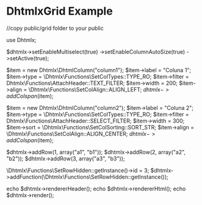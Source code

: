 # DhtmlxGrid Example

//copy public/grid folder to your public

use Dhtmlx;

$dhtmlx->setEnableMultiselect(true)
    ->setEnableColumnAutoSize(true)
    ->setActive(true);

$item = new Dhtmlx\DhtmlColumn("column1");
$item->label = "Coluna 1";
$item->type = \Dhtmlx\Functions\SetColTypes::TYPE_RO;
$item->filter = Dhtmlx\Functions\AttachHeader::TEXT_FILTER;
$item->width = 200;
$item->align = \Dhtmlx\Functions\SetColAlign::ALIGN_LEFT;
$dhtmlx->addColspan($item);

$item = new Dhtmlx\DhtmlColumn("column2");
$item->label = "Coluna 2";
$item->type = \Dhtmlx\Functions\SetColTypes::TYPE_RO;
$item->filter = Dhtmlx\Functions\AttachHeader::SELECT_FILTER;
$item->width = 300;
$item->sort = \Dhtmlx\Functions\SetColSorting::SORT_STR;
$item->align = \Dhtmlx\Functions\SetColAlign::ALIGN_CENTER;
$dhtmlx->addColspan($item);

$dhtmlx->addRow(1, array("a1", "b1"));
$dhtmlx->addRow(2, array("a2", "b2"));
$dhtmlx->addRow(3, array("a3", "b3"));

\Dhtmlx\Functions\SetRowHidden::getInstance()->id = 3;
$dhtmlx->addFunction(\Dhtmlx\Functions\SetRowHidden::getInstance());

echo $dhtmlx->rendererHeader();
echo $dhtmlx->rendererHtml();
echo $dhtmlx->render();

